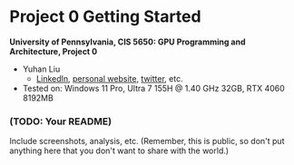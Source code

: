 Project 0 Getting Started
====================

**University of Pennsylvania, CIS 5650: GPU Programming and Architecture, Project 0**

* Yuhan Liu
  * [LinkedIn](https://www.linkedin.com/in/yuhan-liu-), [personal website](https://liuyuhan.me/), [twitter](https://x.com/yuhanl_?lang=en), etc.
* Tested on: Windows 11 Pro, Ultra 7 155H @ 1.40 GHz 32GB, RTX 4060 8192MB 

### (TODO: Your README)

Include screenshots, analysis, etc. (Remember, this is public, so don't put
anything here that you don't want to share with the world.)
